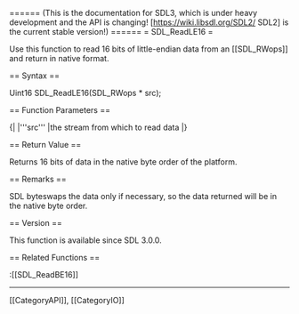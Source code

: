 ====== (This is the documentation for SDL3, which is under heavy development and the API is changing! [https://wiki.libsdl.org/SDL2/ SDL2] is the current stable version!) ======
= SDL_ReadLE16 =

Use this function to read 16 bits of little-endian data from an [[SDL_RWops]] and return in native format.

== Syntax ==

<syntaxhighlight lang='c'>
Uint16 SDL_ReadLE16(SDL_RWops * src);
</syntaxhighlight>

== Function Parameters ==

{|
|'''src'''
|the stream from which to read data
|}

== Return Value ==

Returns 16 bits of data in the native byte order of the platform.

== Remarks ==

SDL byteswaps the data only if necessary, so the data returned will be in
the native byte order.

== Version ==

This function is available since SDL 3.0.0.

== Related Functions ==

:[[SDL_ReadBE16]]

----
[[CategoryAPI]], [[CategoryIO]]


